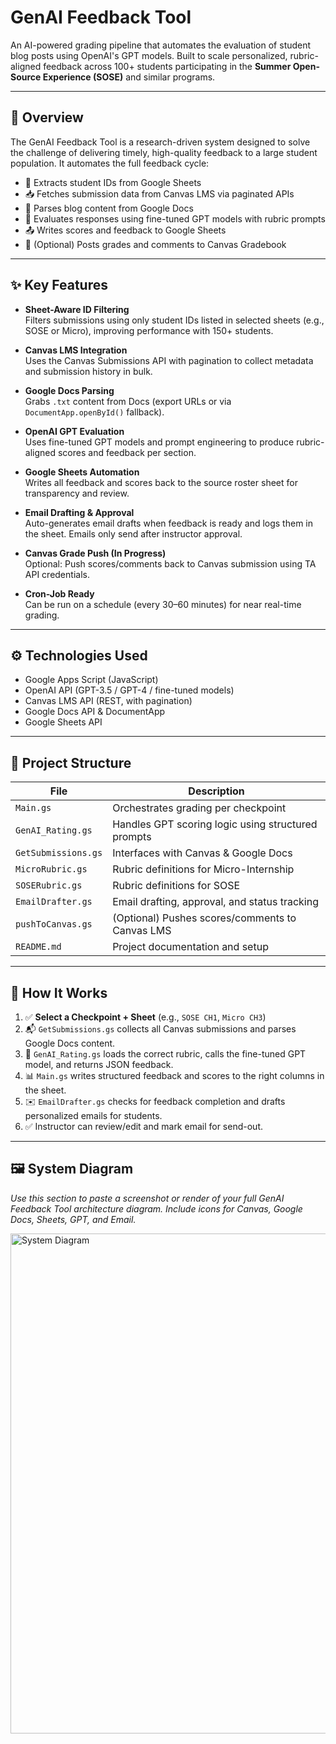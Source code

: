 # GenAI Feedback Tool

An AI-powered grading pipeline that automates the evaluation of student blog posts using OpenAI's GPT models. Built to scale personalized, rubric-aligned feedback across 100+ students participating in the **Summer Open-Source Experience (SOSE)** and similar programs.

---

## 🚀 Overview

The GenAI Feedback Tool is a research-driven system designed to solve the challenge of delivering timely, high-quality feedback to a large student population. It automates the full feedback cycle:

- 🧾 Extracts student IDs from Google Sheets
- 📥 Fetches submission data from Canvas LMS via paginated APIs
- 📝 Parses blog content from Google Docs
- 🤖 Evaluates responses using fine-tuned GPT models with rubric prompts
- 📤 Writes scores and feedback to Google Sheets
- 🎯 (Optional) Posts grades and comments to Canvas Gradebook

---

## ✨ Key Features

- **Sheet-Aware ID Filtering**  
  Filters submissions using only student IDs listed in selected sheets (e.g., SOSE or Micro), improving performance with 150+ students.

- **Canvas LMS Integration**  
  Uses the Canvas Submissions API with pagination to collect metadata and submission history in bulk.

- **Google Docs Parsing**  
  Grabs `.txt` content from Docs (export URLs or via `DocumentApp.openById()` fallback).

- **OpenAI GPT Evaluation**  
  Uses fine-tuned GPT models and prompt engineering to produce rubric-aligned scores and feedback per section.

- **Google Sheets Automation**  
  Writes all feedback and scores back to the source roster sheet for transparency and review.

- **Email Drafting & Approval**  
  Auto-generates email drafts when feedback is ready and logs them in the sheet. Emails only send after instructor approval.

- **Canvas Grade Push (In Progress)**  
  Optional: Push scores/comments back to Canvas submission using TA API credentials.

- **Cron-Job Ready**  
  Can be run on a schedule (every 30–60 minutes) for near real-time grading.

---

## ⚙️ Technologies Used

- Google Apps Script (JavaScript)
- OpenAI API (GPT-3.5 / GPT-4 / fine-tuned models)
- Canvas LMS API (REST, with pagination)
- Google Docs API & DocumentApp
- Google Sheets API

---

## 📁 Project Structure

| File | Description |
|------|-------------|
| `Main.gs` | Orchestrates grading per checkpoint |
| `GenAI_Rating.gs` | Handles GPT scoring logic using structured prompts |
| `GetSubmissions.gs` | Interfaces with Canvas & Google Docs |
| `MicroRubric.gs` | Rubric definitions for Micro-Internship |
| `SOSERubric.gs` | Rubric definitions for SOSE |
| `EmailDrafter.gs` | Email drafting, approval, and status tracking |
| `pushToCanvas.gs` | (Optional) Pushes scores/comments to Canvas LMS |
| `README.md` | Project documentation and setup |

---

## 🧠 How It Works

1. ✅ **Select a Checkpoint + Sheet** (e.g., `SOSE CH1`, `Micro CH3`)
2. 📬 `GetSubmissions.gs` collects all Canvas submissions and parses Google Docs content.
3. 🤖 `GenAI_Rating.gs` loads the correct rubric, calls the fine-tuned GPT model, and returns JSON feedback.
4. 📊 `Main.gs` writes structured feedback and scores to the right columns in the sheet.
5. ✉️ `EmailDrafter.gs` checks for feedback completion and drafts personalized emails for students.
6. ✅ Instructor can review/edit and mark email for send-out.

---

## 🖼️ System Diagram

_Use this section to paste a screenshot or render of your full GenAI Feedback Tool architecture diagram. Include icons for Canvas, Google Docs, Sheets, GPT, and Email._

<img src="https://i.postimg.cc/xCzKvGtx/Gen-AIFeedback-Diagram.png" alt="System Diagram" width="800"/>
